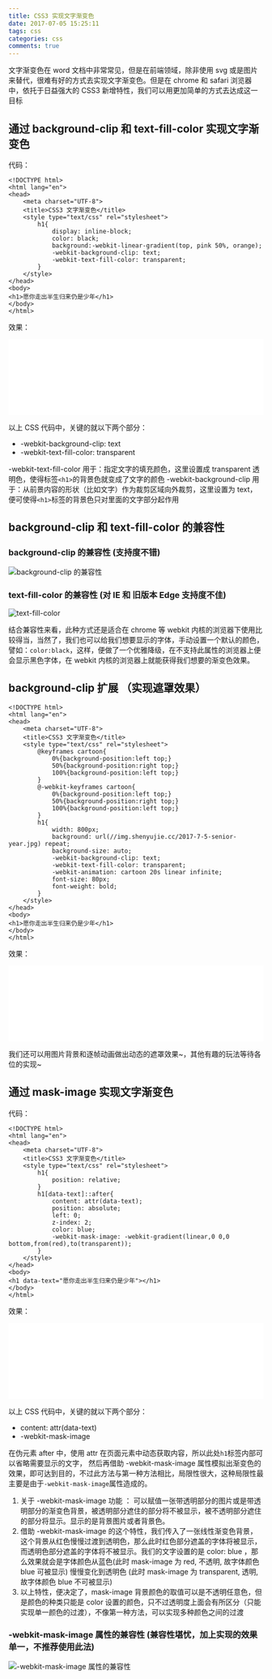 ```yaml
---
title: CSS3 实现文字渐变色
date: 2017-07-05 15:25:11
tags: css
categories: css
comments: true
---
```

文字渐变色在 word 文档中非常常见，但是在前端领域，除非使用 svg 或是图片来替代，很难有好的方式去实现文字渐变色。但是在 chrome 和 safari 浏览器中，依托于日益强大的 CSS3 新增特性，我们可以用更加简单的方式去达成这一目标  

<!-- more -->

## 通过 background-clip 和 text-fill-color 实现文字渐变色
代码：  

```
<!DOCTYPE html>
<html lang="en">
<head>
    <meta charset="UTF-8">
    <title>CSS3 文字渐变色</title>
    <style type="text/css" rel="stylesheet">
        h1{
            display: inline-block;
            color: black;
            background:-webkit-linear-gradient(top, pink 50%, orange);
            -webkit-background-clip: text;
            -webkit-text-fill-color: transparent;
        }
    </style>
</head>
<body>
<h1>愿你走出半生归来仍是少年</h1>
</body>
</html>
```

效果：  

<iframe src="//html.shenyujie.cc/textGradient_v2.html" width="100%" frameborder="0" scrolling="no"> </iframe>

以上 CSS 代码中，关键的就以下两个部分：  

+ -webkit-background-clip: text
+ -webkit-text-fill-color: transparent


-webkit-text-fill-color 用于：指定文字的填充颜色，这里设置成 transparent 透明色，使得标签`<h1>`的背景色就变成了文字的颜色
-webkit-background-clip 用于：从前景内容的形状（比如文字）作为裁剪区域向外裁剪，这里设置为 text，便可使得`<h1>`标签的背景色只对里面的文字部分起作用  

## background-clip 和 text-fill-color 的兼容性

### background-clip 的兼容性 (支持度不错)
![background-clip 的兼容性](//img.shenyujie.cc/2017-7-5-background-clip.png)

### text-fill-color 的兼容性 (对 IE 和 旧版本 Edge 支持度不佳)
![text-fill-color](//img.shenyujie.cc/2017-7-5-text-fill-color.png)

结合兼容性来看，此种方式还是适合在 chrome 等 webkit 内核的浏览器下使用比较得当，当然了，我们也可以给我们想要显示的字体，手动设置一个默认的颜色，譬如：`color:black`，这样，便做了一个优雅降级，在不支持此属性的浏览器上便会显示黑色字体，在 webkit 内核的浏览器上就能获得我们想要的渐变色效果。

## background-clip 扩展 （实现遮罩效果）

```
<!DOCTYPE html>
<html lang="en">
<head>
    <meta charset="UTF-8">
    <title>CSS3 文字渐变色</title>
    <style type="text/css" rel="stylesheet">
        @keyframes cartoon{
            0%{background-position:left top;}
            50%{background-position:right top;}
            100%{background-position:left top;}
        }
        @-webkit-keyframes cartoon{
            0%{background-position:left top;}
            50%{background-position:right top;}
            100%{background-position:left top;}
        }
        h1{
            width: 800px;
            background: url(//img.shenyujie.cc/2017-7-5-senior-year.jpg) repeat;
            background-size: auto;
            -webkit-background-clip: text;
            -webkit-text-fill-color: transparent;
            -webkit-animation: cartoon 20s linear infinite;
            font-size: 80px;
            font-weight: bold;
        }
    </style>
</head>
<body>
<h1>愿你走出半生归来仍是少年</h1>
</body>
</html>
```

效果：  
<iframe src="//html.shenyujie.cc/textGradient_v4.html" width="100%" frameborder="0" scrolling="no"> </iframe>

我们还可以用图片背景和逐帧动画做出动态的遮罩效果~，其他有趣的玩法等待各位的实现~

## 通过 mask-image 实现文字渐变色
代码：  

```
<!DOCTYPE html>
<html lang="en">
<head>
    <meta charset="UTF-8">
    <title>CSS3 文字渐变色</title>
    <style type="text/css" rel="stylesheet">
        h1{
            position: relative;
        }
        h1[data-text]::after{
            content: attr(data-text);
            position: absolute;
            left: 0;
            z-index: 2;
            color: blue;
            -webkit-mask-image: -webkit-gradient(linear,0 0,0 bottom,from(red),to(transparent));
        }
    </style>
</head>
<body>
<h1 data-text="愿你走出半生归来仍是少年"></h1>
</body>
</html>
```

效果：  

<iframe src="//html.shenyujie.cc/textGradient_v3.html" width="100%" frameborder="0" scrolling="no"> </iframe>

以上 CSS 代码中，关键的就以下两个部分：  

+ content: attr(data-text)
+ -webkit-mask-image 

在伪元素 after 中，使用 attr 在页面元素中动态获取内容，所以此处`h1`标签内部可以省略需要显示的文字， 
然后再借助 -webkit-mask-image 属性模拟出渐变色的效果，即可达到目的，不过此方法与第一种方法相比，局限性很大，这种局限性最主要是由于`-webkit-mask-image`属性造成的。  

1. 关于 -webkit-mask-image  功能 ： 可以赋值一张带透明部分的图片或是带透明部分的渐变色背景，被透明部分遮住的部分将不被显示，被不透明部分遮住的部分将显示。显示的是背景图片或者背景色。
2. 借助 -webkit-mask-image 的这个特性，我们传入了一张线性渐变色背景，这个背景从红色慢慢过渡到透明色，那么此时红色部分遮盖的字体将被显示，而透明色部分遮盖的字体将不被显示。我们的文字设置的是 color: blue ，那么效果就会是字体颜色从蓝色(此时 mask-image 为 red, 不透明, 故字体颜色 blue 可被显示) 慢慢变化到透明色 (此时 mask-image 为 transparent, 透明, 故字体颜色 blue 不可被显示)
3. 以上特性，便决定了，mask-image 背景颜色的取值可以是不透明任意色，但是颜色的种类只能是 color 设置的颜色，只不过透明度上面会有所区分（只能实现单一颜色的过渡），不像第一种方法，可以实现多种颜色之间的过渡

### -webkit-mask-image 属性的兼容性 (兼容性堪忧，加上实现的效果单一，不推荐使用此法)
![-webkit-mask-image 属性的兼容性](//img.shenyujie.cc/2017-7-5-mask-image.png)
